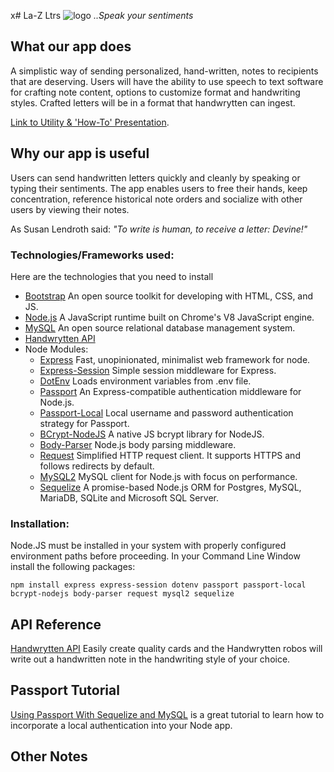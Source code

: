 x# La-Z Ltrs
![logo](https://github.com/rodolfosotojr/la-z-Ltrs/blob/master/readme-logo.jpeg?raw=true)      *..Speak your sentiments*

## What our app does
A simplistic way of sending personalized, hand-written, notes to recipients that are deserving. Users will have the ability to use speech to text software for crafting note content, options to customize format and handwriting styles. Crafted letters will be in a format that handwrytten can ingest. 

[Link to Utility & 'How-To' Presentation](https://docs.google.com/presentation/d/1o_VDDoJ8jWpPQrMAwoa6rGI41QEea-3RvRwEq95IO50/edit#slide=id.g54825dc2e7_0_301).

## Why our app is useful

Users can send handwritten letters quickly and cleanly by speaking or typing their sentiments. The app enables users to free their hands, keep concentration, reference historical note orders and socialize with other users by viewing their notes.

As Susan Lendroth said:
 *"To write is human, to receive a letter: Devine!"*


### Technologies/Frameworks used:
Here are the technologies that you need to install 
* [Bootstrap](https://getbootstrap.com/) An open source toolkit for developing with HTML, CSS, and JS. 
* [Node.js](https://nodejs.org/en/) A JavaScript runtime built on Chrome's V8 JavaScript engine.
* [MySQL](https://www.mysql.com/) An open source relational database management system.
* [Handwrytten API](https://www.handwrytten.com/api-documentation/)
* Node Modules:
    * [Express](https://www.npmjs.com/package/express) Fast, unopinionated, minimalist web framework for node.
    * [Express-Session](https://www.npmjs.com/package/express-session) Simple session middleware for Express.
    * [DotEnv](https://www.npmjs.com/package/dotenv) Loads environment variables from .env file.
    * [Passport](https://www.npmjs.com/package/passport) An Express-compatible authentication middleware for Node.js.
    * [Passport-Local](https://www.npmjs.com/package/passport-local) Local username and password authentication strategy for Passport.
    * [BCrypt-NodeJS](https://www.npmjs.com/package/bcrypt-nodejs) A native JS bcrypt library for NodeJS.
    * [Body-Parser](https://www.npmjs.com/package/body-parser) Node.js body parsing middleware.
    * [Request](https://www.npmjs.com/package/request) Simplified HTTP request client. It supports HTTPS and follows redirects by default.
    * [MySQL2](https://www.npmjs.com/package/mysql2) MySQL client for Node.js with focus on performance. 
    * [Sequelize](https://www.npmjs.com/package/sequelize) A promise-based Node.js ORM for Postgres, MySQL, MariaDB, SQLite and Microsoft SQL Server.

### Installation:
Node.JS must be installed in your system with properly configured environment paths before proceeding.
In your Command Line Window install the following packages:
```
npm install express express-session dotenv passport passport-local bcrypt-nodejs body-parser request mysql2 sequelize
```

## API Reference
[Handwrytten API](https://www.handwrytten.com/api-documentation/) Easily create quality cards and the Handwrytten robos will write out a handwritten note in the handwriting style of your choice.

## Passport Tutorial
[Using Passport With Sequelize and MySQL](https://code.tutsplus.com/tutorials/using-passport-with-sequelize-and-mysql--cms-27537) is a great tutorial to learn how to incorporate a local authentication into your Node app.

## Other Notes


